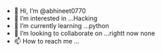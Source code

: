 - 👋 Hi, I’m @abhineet0770
- 👀 I’m interested in ...Hacking
- 🌱 I’m currently learning ...python
- 💞️ I’m looking to collaborate on ...rightt now none
- 📫 How to reach me ...

<!---
abhineet0770/abhineet0770 is a ✨ special ✨ repository because its `README.md` (this file) appears on your GitHub profile.
You can click the Preview link to take a look at your changes.
--->
